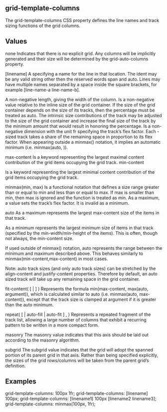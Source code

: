 ## grid-template-columns

The grid-template-columns CSS property defines the line names and track sizing functions of the grid columns.


## Values

none
Indicates that there is no explicit grid. Any columns will be implicitly generated and their size will be determined by the grid-auto-columns property.

[linename]
A <custom-ident> specifying a name for the line in that location. The ident may be any valid string other then the reserved words span and auto. Lines may have multiple names separated by a space inside the square brackets, for example [line-name-a line-name-b].

<length>
A non-negative length, giving the width of the column.

<percentage>
Is a non-negative <percentage> value relative to the inline size of the grid container. If the size of the grid container depends on the size of its tracks, then the percentage must be treated as auto.
The intrinsic size contributions of the track may be adjusted to the size of the grid container and increase the final size of the track by the minimum amount that would result in honoring the percentage.

<flex>
Is a non-negative dimension with the unit fr specifying the track’s flex factor. Each <flex>-sized track takes a share of the remaining space in proportion to its flex factor.
When appearing outside a minmax() notation, it implies an automatic minimum (i.e. minmax(auto, <flex>)).

max-content
Is a keyword representing the largest maximal content contribution of the grid items occupying the grid track.
min-content

Is a keyword representing the largest minimal content contribution of the grid items occupying the grid track.

minmax(min, max)
Is a functional notation that defines a size range greater than or equal to min and less than or equal to max. If max is smaller than min, then max is ignored and the function is treated as min. As a maximum, a <flex> value sets the track’s flex factor. It is invalid as a minimum.

auto
As a maximum represents the largest max-content size of the items in that track.

As a minimum represents the largest minimum size of items in that track (specified by the min-width/min-height of the items). This is often, though not always, the min-content size.

If used outside of minmax() notation, auto represents the range between the minimum and maximum described above. This behaves similarly to minmax(min-content,max-content) in most cases.

Note:
auto track sizes (and only auto track sizes) can be stretched by the align-content and justify-content properties. Therefore by default, an auto sized track will take up any remaining space in the grid container.

fit-content( [ <length> | <percentage> ] )
Represents the formula min(max-content, max(auto, argument)), which is calculated similar to auto (i.e. minmax(auto, max-content)), except that the track size is clamped at argument if it is greater than the auto minimum.

repeat( [ <positive-integer> | auto-fill | auto-fit ] , <track-list> )
Represents a repeated fragment of the track list, allowing a large number of columns that exhibit a recurring pattern to be written in a more compact form.

masonry
The masonry value indicates that this axis should be laid out according to the masonry algorithm.

subgrid
The subgrid value indicates that the grid will adopt the spanned portion of its parent grid in that axis. Rather than being specified explicitly, the sizes of the grid rows/columns will be taken from the parent grid’s definition.

## Examples

grid-template-columns: 100px 1fr;
grid-template-columns: [linename] 100px;
grid-template-columns: [linename1] 100px [linename2 linename3];
grid-template-columns: minmax(100px, 1fr);